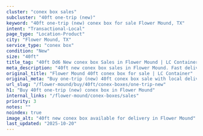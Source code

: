```yaml
---
cluster: "conex box sales"
subcluster: "40ft one-trip (new)"
keyword: "40ft one-trip (new) conex box for sale Flower Mound, TX"
intent: "Transactional-Local"
page_type: "Location-Product"
city: "Flower Mound, TX"
service_type: "conex box"
condition: "New"
size: "40ft"
title_tag: "40ft Dd6 New conex box Sales in Flower Mound | LC Container"
meta_description: "40ft new conex box sales in Flower Mound. Fast delivery, competitive pricing. Serving conex boxes area. Quote ID: FN5. Call (214) 524-4168 for your free quote today."
original_title: "Flower Mound 40ft conex box for sale | LC Container"
original_meta: "Buy one-trip (new) 40ft conex box sale with local delivery in Flower Mound, TX. LC Container — local Since 2003. Request a fast quote today."
url_slug: "/flower-mound/buy/40ft/conex-boxes/one-trip-new"
h1: "Buy 40ft one-trip (new) conex box in Flower Mound"
internal_links: "/flower-mound/conex-boxes/sales"
priority: 3
notes: ""
noindex: true
image_alt: "40ft new conex box available for delivery in Flower Mound"
last_updated: "2025-10-20"
---
```


<!-- TODO: Add unique city/inventory copy, images, and internal links here. -->
